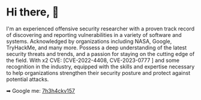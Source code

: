 # Hi there, 👋  

I'm an experienced offensive security researcher with a proven track record of discovering and reporting vulnerabilities in a variety of software and systems. Acknowledged by organizations including NASA, Google, TryHackMe, and many more. Possess a deep understanding of the latest security threats and trends, and a passion for staying on the cutting edge of the field. With x2 CVE: [CVE-2022-4408, CVE-2023-0777 ] and some recognition in the industry, equipped with the skills and expertise necessary to help organizations strengthen their security posture and protect against potential attacks. 

➡  Google me: <a href="https://google.com/?q=7h3h4ckv157">7h3h4ckv157</a>
